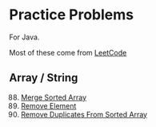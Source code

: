 # Practice Problems
For Java. 

Most of these come from [LeetCode](https://leetcode.com/u/stefandecimelli/)

## Array / String

88. [Merge Sorted Array](/mergesortarray) 
27. [Remove Element](/removeelement)
26. [Remove Duplicates From Sorted Array](/removeduplicatesfromsortedarray)